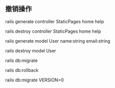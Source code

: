 ## 撤销操作

rails generate controller StaticPages home help 

rails destroy controller StaticPages home help 

rails generate model User name:string email:string 

rails destroy model User

rails db:migrate 

rails db:rollback 

rails db:migrate VERSION=0